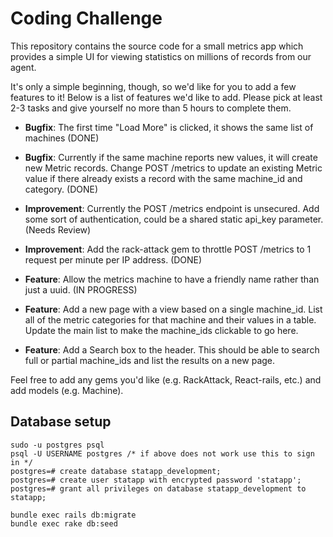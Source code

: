 Coding Challenge
====

This repository contains the source code for a small metrics app which provides a simple UI for viewing statistics on millions of records from our agent.

It's only a simple beginning, though, so we'd like for you to add a few features to it! Below is a list of features we'd like to add. Please pick at least 2-3 tasks and give yourself no more than 5 hours to complete them.

- **Bugfix**: The first time "Load More" is clicked, it shows the same list of machines (DONE)

<!--  Added a set before action in metrics controller to set the page info, the method checks to see if the page is nil it sets the page to 2 or if not empty it sets the next page based on the page its on. The metrics controller already starts the page at 1 if it equals 0 --> 

- **Bugfix**: Currently if the same machine reports new values, it will create new Metric records. Change POST /metrics to update an existing Metric value if there already exists a record with the same machine_id and category. (DONE)

<!-- ** I had to create two tests for this to work, I need to put both of those together within the api test-->


- **Improvement**: Currently the POST /metrics endpoint is unsecured. Add some sort of authentication, could be a shared static api_key parameter. (Needs Review)

 <!-- 
 # Implemented Devise, user can sign up, sign in and log out. Authenticity token is created during signin and is destroyed at sign out. Created a user table to store user sign in data.  -->


- **Improvement**: Add the rack-attack gem to throttle POST /metrics to 1 request per minute per IP address. (DONE)

<!-- Rack attack installed, initializer created and configuration to throttle based on specs above complete. Ran a test on postman and appears to be working ---> 

- **Feature**: Allow the metrics machine to have a friendly name rather than just a uuid. (IN PROGRESS)


- **Feature**: Add a new page with a view based on a single machine_id. List all of the metric categories for that machine and their values in a table. Update the main list to make the machine_ids clickable to go here.



- **Feature**: Add a Search box to the header. This should be able to search full or partial machine_ids and list the results on a new page.




Feel free to add any gems you'd like (e.g. RackAttack, React-rails, etc.) and add models (e.g. Machine).




Database setup
-----
```
sudo -u postgres psql
psql -U USERNAME postgres /* if above does not work use this to sign in */
postgres=# create database statapp_development;
postgres=# create user statapp with encrypted password 'statapp';
postgres=# grant all privileges on database statapp_development to statapp;
```
```
bundle exec rails db:migrate
bundle exec rake db:seed
```
